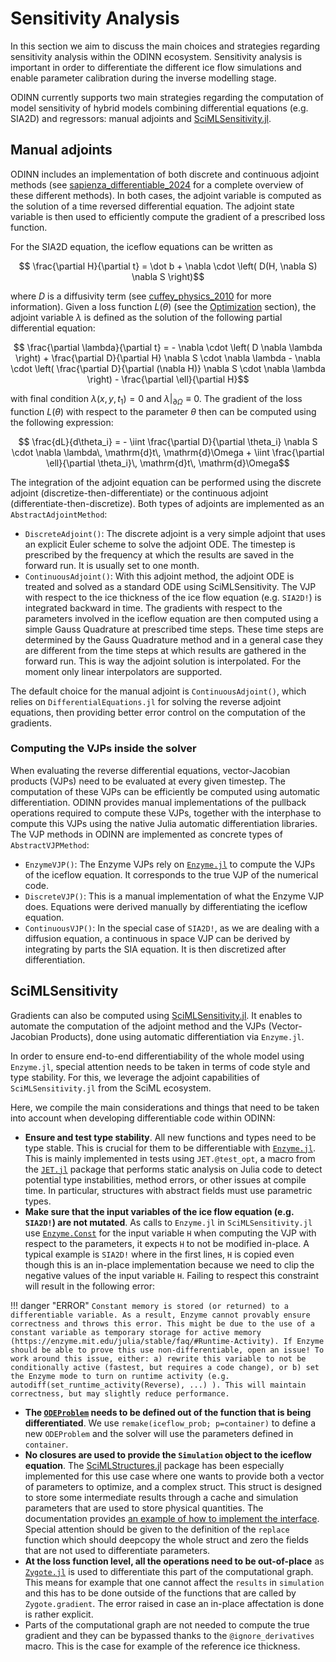 # Sensitivity Analysis

In this section we aim to discuss the main choices and strategies regarding sensitivity analysis within the ODINN ecosystem.
Sensitivity analysis is important in order to differentiate the different ice flow simulations and enable parameter calibration during the inverse modelling stage.

ODINN currently supports two main strategies regarding the computation of model sensitivity of hybrid models combining differential equations (e.g. SIA2D) and regressors: manual adjoints and [SciMLSensitivity.jl](https://docs.sciml.ai/SciMLSensitivity/).

## Manual adjoints

ODINN includes an implementation of both discrete and continuous adjoint methods (see [sapienza_differentiable_2024](@cite) for a complete overview of these different methods).
In both cases, the adjoint variable is computed as the solution of a time reversed differential equation.
The adjoint state variable is then used to efficiently compute the gradient of a prescribed loss function.

For the SIA2D equation, the iceflow equations can be written as
```math
    \frac{\partial H}{\partial t}
    =
    \dot b
    +
    \nabla \cdot
    \left(
    D(H, \nabla S)
    \nabla S
    \right)
```
where $D$ is a diffusivity term (see [cuffey_physics_2010](@cite) for more information).
Given a loss function $L(\theta)$ (see the [Optimization](./optimization.md) section), the adjoint variable $\lambda$ is defined as the solution of the following partial differential equation:
```math
    \frac{\partial \lambda}{\partial t}
    =
    - \nabla \cdot \left( D \nabla \lambda \right)
    + \frac{\partial D}{\partial H} \nabla S \cdot \nabla \lambda
    - \nabla \cdot \left( \frac{\partial D}{\partial (\nabla H)} \nabla S \cdot \nabla \lambda \right)
    - \frac{\partial \ell}{\partial H}
```
with final condition $\lambda(x,y,t_1) = 0$ and $\lambda |_{\partial \Omega} \equiv 0$.
The gradient of the loss function $L(\theta)$ with respect to the parameter $\theta$ then can be computed using the following expression:
```math
    \frac{dL}{d\theta_i}
    =
    - \iint
    \frac{\partial D}{\partial \theta_i} \nabla S \cdot \nabla \lambda\, \mathrm{d}t\, \mathrm{d}\Omega
    +
    \iint \frac{\partial \ell}{\partial \theta_i}\, \mathrm{d}t\, \mathrm{d}\Omega
```
The integration of the adjoint equation can be performed using the discrete adjoint (discretize-then-differentiate) or the continuous adjoint (differentiate-then-discretize).
Both types of adjoints are implemented as an `AbstractAdjointMethod`:
- `DiscreteAdjoint()`: The discrete adjoint is a very simple adjoint that uses an explicit Euler scheme to solve the adjoint ODE. The timestep is prescribed by the frequency at which the results are saved in the forward run. It is usually set to one month.
- `ContinuousAdjoint()`: With this adjoint method, the adjoint ODE is treated and solved as a standard ODE using SciMLSensitivity. The VJP with respect to the ice thickness of the ice flow equation (e.g. `SIA2D!`) is integrated backward in time. The gradients with respect to the parameters involved in the iceflow equation are then computed using a simple Gauss Quadrature at prescribed time steps. These time steps are determined by the Gauss Quadrature method and in a general case they are different from the time steps at which results are gathered in the forward run. This is way the adjoint solution is interpolated. For the moment only linear interpolators are supported.

The default choice for the manual adjoint is `ContinuousAdjoint()`, which relies on `DifferentialEquations.jl` for solving the reverse adjoint equations, then
providing better error control on the computation of the gradients.

### Computing the VJPs inside the solver

When evaluating the reverse differential equations, vector-Jacobian products (VJPs) need to be evaluated at every given timestep.
The computation of these VJPs can be efficiently be computed using automatic differentiation.
ODINN provides manual implementations of the pullback operations required to compute these VJPs, together with the interphase to
compute this VJPs using the native Julia automatic differentiation libraries.
The VJP methods in ODINN are implemented as concrete types of `AbstractVJPMethod`:
- `EnzymeVJP()`: The Enzyme VJPs rely on [`Enzyme.jl`](https://enzymead.github.io/Enzyme.jl/) to compute the VJPs of the iceflow equation. It corresponds to the true VJP of the numerical code.
- `DiscreteVJP()`: This is a manual implementation of what the Enzyme VJP does. Equations were derived manually by differentiating the iceflow equation.
- `ContinuousVJP()`: In the special case of `SIA2D!`, as we are dealing with a diffusion equation, a continuous in space VJP can be derived by integrating by parts the SIA equation. It is then discretized after differentiation.


## SciMLSensitivity

Gradients can also be computed using [SciMLSensitivity.jl](https://docs.sciml.ai/SciMLSensitivity/). It enables to automate the computation of the adjoint method and the VJPs (Vector-Jacobian Products), done using automatic differentiation via `Enzyme.jl`.

In order to ensure end-to-end differentiability of the whole model using `Enzyme.jl`, special attention needs to be taken in terms of code style and type stability. For this, we leverage the adjoint capabilities of `SciMLSensitivity.jl` from the SciML ecosystem.

Here, we compile the main considerations and things that need to be taken into account when developing differentiable code within ODINN:

- **Ensure and test type stability**. All new functions and types need to be type stable. This is crucial for them to be differentiable with [`Enzyme.jl`](https://enzymead.github.io/Enzyme.jl/stable/). This is mainly implemented in tests using `JET.@test_opt`, a macro from the [`JET.jl`](https://aviatesk.github.io/JET.jl/stable/) package that performs static analysis on Julia code to detect potential type instabilities, method errors, or other issues at compile time. In particular, structures with abstract fields must use parametric types.
- **Make sure that the input variables of the ice flow equation (e.g. `SIA2D!`) are not mutated**. As calls to `Enzyme.jl` in `SciMLSensitivity.jl` use [`Enzyme.Const`](https://enzymead.github.io/Enzyme.jl/stable/api/#EnzymeCore.Const) for the input variable `H` when computing the VJP with respect to the parameters, it expects `H` to not be modified in-place. A typical example is `SIA2D!` where in the first lines, `H` is copied even though this is an in-place implementation because we need to clip the negative values of the input variable `H`. Failing to respect this constraint will result in the following error:

!!! danger "ERROR"
    ```
    Constant memory is stored (or returned) to a differentiable variable.
    As a result, Enzyme cannot provably ensure correctness and throws this error.
    This might be due to the use of a constant variable as temporary storage for active memory (https://enzyme.mit.edu/julia/stable/faq/#Runtime-Activity).
    If Enzyme should be able to prove this use non-differentiable, open an issue!
    To work around this issue, either:
        a) rewrite this variable to not be conditionally active (fastest, but requires a code change), or
        b) set the Enzyme mode to turn on runtime activity (e.g. autodiff(set_runtime_activity(Reverse), ...) ). This will maintain correctness, but may slightly reduce performance.
    ```

- **The [`ODEProblem`](https://docs.sciml.ai/DiffEqDocs/stable/types/ode_types/) needs to be defined out of the function that is being differentiated**. We use `remake(iceflow_prob; p=container)` to define a new `ODEProblem` and the solver will use the parameters defined in `container`.
- **No closures are used to provide the `Simulation` object to the iceflow equation**. The [SciMLStructures.jl](https://github.com/SciML/SciMLStructures.jl) package has been especially implemented for this use case where one wants to provide both a vector of parameters to optimize, and a complex struct. This struct is designed to store some intermediate results through a cache and simulation parameters that are used to store physical quantities. The documentation provides [an example of how to implement the interface](https://sciml.github.io/SciMLStructures.jl/stable/example/). Special attention should be given to the definition of the `replace` function which should deepcopy the whole struct and zero the fields that are not used to differentiate parameters.
- **At the loss function level, all the operations need to be out-of-place** as [`Zygote.jl`](https://fluxml.ai/Zygote.jl/stable/) is used to differentiate this part of the computational graph. This means for example that one cannot affect the `results` in `simulation` and this has to be done outside of the functions that are called by `Zygote.gradient`. The error raised in case an in-place affectation is done is rather explicit.
- Parts of the computational graph are not needed to compute the true gradient and they can be bypassed thanks to the `@ignore_derivatives` macro. This is the case for example of the reference ice thickness.
